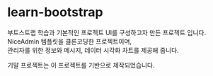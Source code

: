 # learn-bootstrap

부트스트랩 학습과 기본적인 프로젝트 UI를 구성하고자 만든 프로젝트 입니다.  
NiceAdmin 템플릿을 클론코딩한 프로젝트이며,  
관리자를 위한 정보와 메시지, 데이터 시각화 차트를 제공해 줍니다.  

기말 프로젝트는 이 프로젝트를 기반으로 제작되었습니다.  
